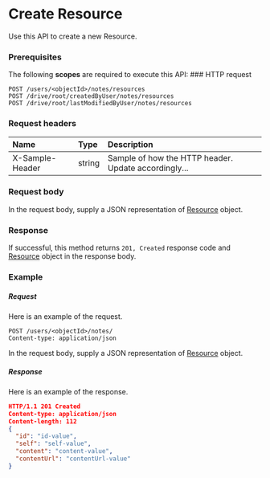 # Create Resource

Use this API to create a new Resource.
### Prerequisites
The following **scopes** are required to execute this API: ### HTTP request
<!-- { "blockType": "ignored" } -->
```http
POST /users/<objectId>/notes/resources
POST /drive/root/createdByUser/notes/resources
POST /drive/root/lastModifiedByUser/notes/resources

```
### Request headers
| Name       | Type | Description|
|:---------------|:--------|:----------|
| X-Sample-Header  | string  | Sample of how the HTTP header. Update accordingly...|

### Request body
In the request body, supply a JSON representation of [Resource](../resources/resource.md) object.


### Response
If successful, this method returns `201, Created` response code and [Resource](../resources/resource.md) object in the response body.

### Example
##### Request
Here is an example of the request.
<!-- {
  "blockType": "request",
  "name": "create_resource_from_notes"
}-->
```http
POST /users/<objectId>/notes/
Content-type: application/json
```
In the request body, supply a JSON representation of [Resource](../resources/resource.md) object.
##### Response
Here is an example of the response.
<!-- {
  "blockType": "response",
  "truncated": false,
  "@odata.type": "resource"
} -->
```json
HTTP/1.1 201 Created
Content-type: application/json
Content-length: 112
{
  "id": "id-value",
  "self": "self-value",
  "content": "content-value",
  "contentUrl": "contentUrl-value"
}
```

<!-- uuid: 92a3ddca-ec45-45db-bdc9-666ab3237b40
2015-10-15 03:41:20 UTC -->
<!-- {
  "type": "#page.annotation",
  "description": "Create Resource",
  "keywords": "",
  "section": "documentation",
  "tocPath": ""
}-->